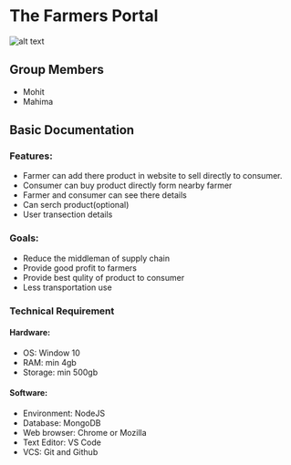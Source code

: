 # The Farmers Portal

![alt text](https://github.com/mohityede/The-Farmers-Portal/blob/main/public/uploadImg/Screenshot%20(21).png)

## Group Members
- Mohit
- Mahima

## Basic Documentation
### Features:
-	Farmer can add there product in website to sell directly to consumer.
-	Consumer can buy product directly form nearby farmer
-	Farmer and consumer can see there details
-	Can serch product(optional)
-	User transection details
### Goals:
- Reduce the middleman of supply chain
- Provide good profit to farmers
- Provide best qulity of product to consumer
- Less transportation use

### Technical Requirement
#### Hardware:
- OS: Window 10
- RAM: min 4gb
- Storage: min 500gb
#### Software:
- Environment: NodeJS
- Database: MongoDB
- Web browser: Chrome or Mozilla
- Text Editor: VS Code
- VCS: Git and Github
